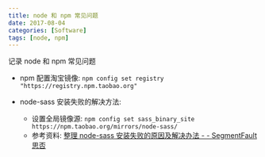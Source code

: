 ```yaml
---
title: node 和 npm 常见问题
date: 2017-08-04
categories: [Software]
tags: [node, npm]
---
```


记录 node 和 npm 常见问题

- npm 配置淘宝镜像: `npm config set registry "https://registry.npm.taobao.org"`

- node-sass 安装失败的解决方法:

  - 设置全局镜像源: `npm config set sass_binary_site https://npm.taobao.org/mirrors/node-sass/`
  - 参考资料: [整理 node-sass 安装失败的原因及解决办法 - - SegmentFault 思否](https://segmentfault.com/a/1190000010984731#articleHeader1)
